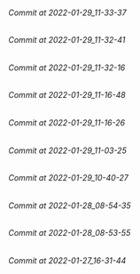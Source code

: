 ###### Commit at 2022-01-29_11-33-37
###### Commit at 2022-01-29_11-32-41
###### Commit at 2022-01-29_11-32-16
###### Commit at 2022-01-29_11-16-48
###### Commit at 2022-01-29_11-16-26
###### Commit at 2022-01-29_11-03-25
###### Commit at 2022-01-29_10-40-27
###### Commit at 2022-01-28_08-54-35
###### Commit at 2022-01-28_08-53-55
###### Commit at 2022-01-27_16-31-44
